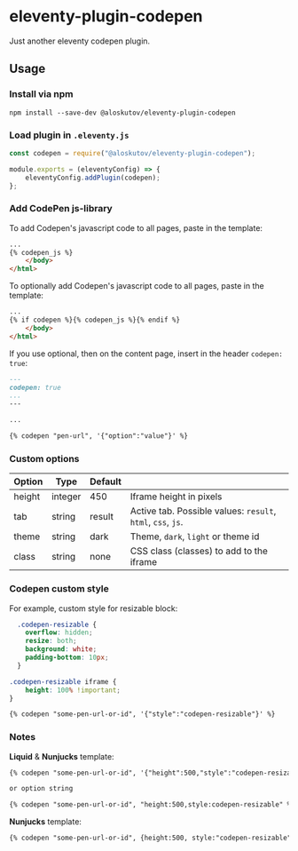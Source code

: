 # eleventy-plugin-codepen

Just another eleventy codepen plugin.

## Usage

### Install via npm

```shell
npm install --save-dev @aloskutov/eleventy-plugin-codepen
```

### Load plugin in `.eleventy.js`

```js
const codepen = require("@aloskutov/eleventy-plugin-codepen");

module.exports = (eleventyConfig) => {
    eleventyConfig.addPlugin(codepen);
};
```

### Add CodePen js-library

To add Codepen's javascript code to all pages, paste in the template:

```html
...
{% codepen_js %}
    </body>
</html>
```

To optionally add Codepen's javascript code to all pages, paste in the template:

```html
...
{% if codepen %}{% codepen_js %}{% endif %}
    </body>
</html>
```

If you use optional, then on the content page, insert in the header `codepen: true`:

```md
---
codepen: true
...
---

...

{% codepen "pen-url", '{"option":"value"}' %}

```


### Custom options

| Option    | Type    | Default |        |
|-----------|---------|---------|--------|
| height    | integer | 450     | Iframe height in pixels |
| tab       | string  | result  | Active tab. Possible values: `result`, `html`, `css`, `js`. |
| theme     | string  | dark    | Theme, `dark`, `light` or theme id |
| class     | string  | none    | CSS class (classes) to add to the iframe |


### Codepen custom style

For example, custom style for resizable block:

```css
  .codepen-resizable {
    overflow: hidden;
    resize: both;
    background: white;
    padding-bottom: 10px;
  }

.codepen-resizable iframe {
    height: 100% !important;
}
```

```md
{% codepen "some-pen-url-or-id", '{"style":"codepen-resizable"}' %}
```

### Notes

**Liquid** & **Nunjucks** template:

```md
{% codepen "some-pen-url-or-id", '{"height":500,"style":"codepen-resizable"}' %}

or option string

{% codepen "some-pen-url-or-id", "height:500,style:codepen-resizable" %}
```

**Nunjucks** template:

```md
{% codepen "some-pen-url-or-id", {height:500, style:"codepen-resizable"} %}

```
